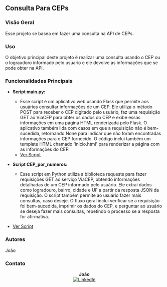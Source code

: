 ## Consulta Para CEPs

### Visão Geral

Esse projeto se basea em fazer uma consulta na API de CEPs.

### Uso

O objetivo principal deste projeto é realizar uma consulta usando o CEP ou o lograudoro informado pelo usuario e ele devolve as informações que se pode obter na API.

### Funcionalidades Principais

- **Script main.py:**
  - Esse script é um aplicativo web usando Flask que permite aos usuários consultar informações de um CEP. Ele utiliza o método POST para receber o CEP digitado pelo usuário, faz uma requisição GET ao ViaCEP para obter os dados do CEP e exibe essas informações em uma página HTML renderizada pelo Flask. O aplicativo também lida com casos em que a requisição não é bem-sucedida, retornando None para indicar que não foram encontradas informações para o CEP fornecido. O código inclui também um template HTML chamado 'inicio.html' para renderizar a página com as informações do CEP.
  - [Ver Script](https://github.com/gabriel-joao/Consulta_Cep/blob/main/CEP/main.py)

- **Script CEP_por_numeros:**
  - Esse script em Python utiliza a biblioteca requests para fazer requisições GET ao serviço ViaCEP, obtendo informações detalhadas de um CEP informado pelo usuário. Ele extrai dados como logradouro, bairro, cidade e UF a partir da resposta JSON da requisição. O script também permite ao usuário fazer mais consultas, caso deseje. O fluxo geral inclui verificar se a requisição foi bem-sucedida, imprimir os dados do CEP, e perguntar ao usuário se deseja fazer mais consultas, repetindo o processo se a resposta for afirmativa.
- [Ver Script](https://github.com/gabriel-joao/Consulta_Cep/blob/main/CEP/CEP_por_numeros)

### Autores

João

### Contato

<p align="center">
  <b>João</b><br>
  <a href="https://www.linkedin.com/in/jo%C3%A3o-gabriel-souza-santos-b0289a224/">
    <img src="https://img.shields.io/badge/-LinkedIn-%230077B5?style=for-the-badge&logo=linkedin&logoColor=white" alt="LinkedIn">
  </a>
</p>
